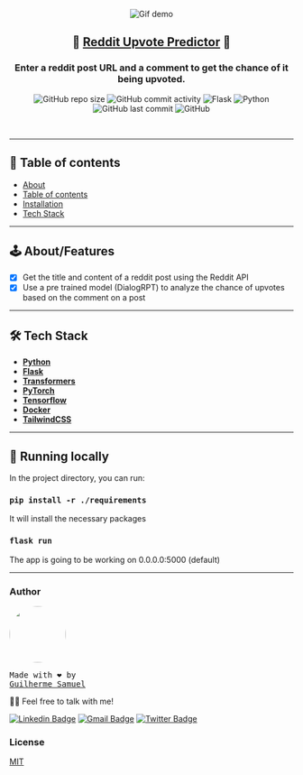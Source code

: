 <p align="center">
<img src="https://i.ibb.co/1L412ms/Peek-2023-03-01-23-15.gif" alt="Gif demo" />
</p>
<h2 align="center">
  📰 <a href="https://betteraim.herokuapp.com">Reddit Upvote Predictor</a> 📰
</h2>
<h3 align="center"> 
  Enter a reddit post URL and a comment to get the chance of it being upvoted.
</h3>

<p align="center">
<img alt="GitHub repo size" src="https://img.shields.io/github/repo-size/guilhermefront/article-analyzer">
<img alt="GitHub commit activity" src="https://img.shields.io/github/commit-activity/m/guilhermefront/article-analyzer">
<img alt="Flask" src="https://img.shields.io/badge/flask-%23092E20.svg?style=flat&logo=flask&logoColor=white">
<img alt="Python" src="https://img.shields.io/badge/Python-3776AB?style=flat&logo=python&logoColor=white">
<img alt="GitHub last commit" src="https://img.shields.io/github/last-commit/guilhermefront/article-analyzer">
<img alt="GitHub" src="https://img.shields.io/github/license/guilhermefront/article-analyzer">
</p>

<br>

---

## 📌 Table of contents

<!--ts-->

- [About](#About)
- [Table of contents](#tabela-de-conteudo)
- [Installation](#instalacao)
- [Tech Stack](#Tech-Stack)
<!--te-->

---

## 🕹 About/Features

- [x] Get the title and content of a reddit post using the Reddit API
- [x] Use a pre trained model (DialogRPT) to analyze the chance of upvotes based on the comment on a post

---

## 🛠 Tech Stack

- **[Python](https://github.com/python/cpython)**
- **[Flask](https://github.com/django/flask)**
- **[Transformers](https://github.com/huggingface/transformers)**
- **[PyTorch](https://github.com/pytorch/pytorch)**
- **[Tensorflow](https://github.com/tensorflow/tensorflow)**
- **[Docker](https://github.com/docker)**
- **[TailwindCSS](https://github.com/tailwindlabs/tailwindcss)**

---

## 🚀 Running locally

In the project directory, you can run:

### `pip install -r ./requirements`

It will install the necessary packages

### `flask run`

The app is going to be working on 0.0.0.0:5000 (default)

---

### Author

<a href="github.com/guilhermefront">
 <img style="border-radius: 50%;" src="https://avatars2.githubusercontent.com/u/49620737?s=460&u=affe940c45f9f14f3d456561e49e34d64e5b2078&v=4" width="100px;" alt=""/>
 <br />
</a>
<pre>Made with ❤️ by 
<a href="github.com/guilhermefront">Guilherme Samuel</a></pre>

👋🏽 Feel free to talk with me!

[![Linkedin Badge](https://img.shields.io/badge/-Guilherme%20Samuel-blue?style=flat-square&logo=Linkedin&logoColor=white&link=https://www.linkedin.com/in/guilherme-samuel-2aa7aa19b/)](https://www.linkedin.com/in/guilherme-samuel-2aa7aa19b/)
[![Gmail Badge](https://img.shields.io/badge/-devguilhermefront@gmail.com-c14438?style=flat-square&logo=Gmail&logoColor=white&link=mailto:devguilhermefront@gmail.com)](mailto:devguilhermefront@gmail.com)
[![Twitter Badge](https://img.shields.io/badge/-guilhermefront-1ca0f1?style=flat-square&labelColor=1ca0f1&logo=twitter&logoColor=white&link=https://twitter.com/tgmarinho)](https://twitter.com/guilhermefront)

### License

[MIT](https://github.com/guilhermefront/betteraim/blob/master/README.md)
